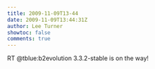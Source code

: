 ```yaml
---
title: 2009-11-09T13-44
date: 2009-11-09T13:44:31Z
author: Lee Turner
showtoc: false
comments: true
---
```


RT @tblue:b2evolution 3.3.2-stable is on the way!

